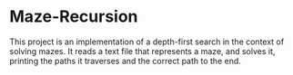 Maze-Recursion
==============

This project is an implementation of a depth-first search in the context of solving mazes. It reads a text file that represents a maze, and solves it, printing the paths it traverses and the correct path to the end.
